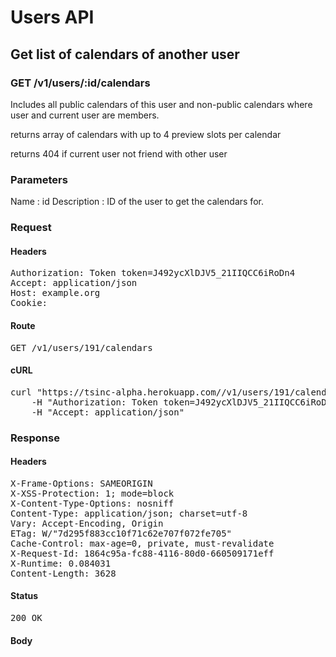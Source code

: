 # Users API

## Get list of calendars of another user

### GET /v1/users/:id/calendars

Includes all public calendars of this user and non-public calendars where user and current user are members.

returns array of calendars with up to 4 preview slots per calendar

returns 404 if current user not friend with other user

### Parameters

Name : id
Description : ID of the user to get the calendars for.

### Request

#### Headers

<pre>Authorization: Token token=J492ycXlDJV5_21IIQCC6iRoDn4
Accept: application/json
Host: example.org
Cookie: </pre>

#### Route

<pre>GET /v1/users/191/calendars</pre>

#### cURL

<pre class="request">curl &quot;https://tsinc-alpha.herokuapp.com//v1/users/191/calendars&quot; -X GET \
	-H &quot;Authorization: Token token=J492ycXlDJV5_21IIQCC6iRoDn4&quot; \
	-H &quot;Accept: application/json&quot;</pre>

### Response

#### Headers

<pre>X-Frame-Options: SAMEORIGIN
X-XSS-Protection: 1; mode=block
X-Content-Type-Options: nosniff
Content-Type: application/json; charset=utf-8
Vary: Accept-Encoding, Origin
ETag: W/&quot;7d295f883cc10f71c62e707f072fe705&quot;
Cache-Control: max-age=0, private, must-revalidate
X-Request-Id: 1864c95a-fc88-4116-80d0-660509171eff
X-Runtime: 0.084031
Content-Length: 3628</pre>

#### Status

<pre>200 OK</pre>

#### Body

```javascript

```
